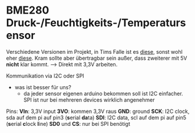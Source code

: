 # BME280 Druck-/Feuchtigkeits-/Temperatursensor

Verschiedene Versionen im Projekt, in Tims Falle ist es [diese](https://www.adafruit.com/product/2652), sonst wohl eher [diese](https://www.berrybase.de/sensoren-module/feuchtigkeit/gy-bme280-breakout-board-3in1-sensor-f-252-r-temperatur-luftfeuchtigkeit-und-luftdruck?c=92). Kram sollte aber übertragbar sein außer, dass zweiterer mit 5V **nicht** klar kommt. --> Direkt mit 3,3V arbeiten.

Kommunikation via I2C oder SPI
- was ist besser für uns?
  - da jeder sensor eigenen arduino bekommen soll ist I2C einfacher. SPI ist nur bei mehreren devices wirklich angenehmer

Pins:
**VIn**: 3,3V input
**3VO**: kommen 3,3V raus
**GND**: ground
**SCK**: I2C clock, sda auf dem pi auf pin3 (**s**erial **da**ta)
**SDI**: I2C data, scl auf dem pi auf pin5 (**s**erial **c**lock **l**ine)
**SD0** und **CS**: nur bei SPI benötigt



